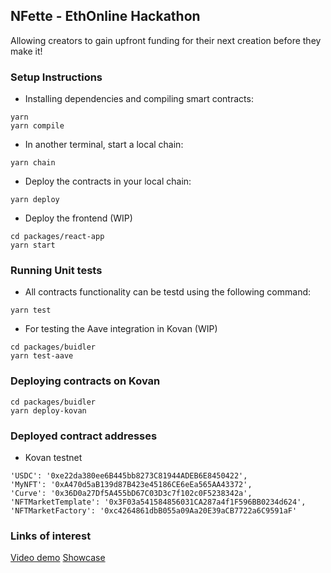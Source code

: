 
## NFette - EthOnline Hackathon

Allowing creators to gain upfront funding for their next creation before they make it!

### Setup Instructions

* Installing dependencies and compiling smart contracts:


```
yarn
yarn compile
```

* In another terminal, start a local chain:

```
yarn chain
```

* Deploy the contracts in your local chain:

```
yarn deploy
```

* Deploy the frontend (WIP)

```
cd packages/react-app
yarn start
```

### Running Unit tests

* All contracts functionality can be testd using the following command:

```
yarn test
```

* For testing the Aave integration in Kovan (WIP)

```
cd packages/buidler
yarn test-aave
```

### Deploying contracts on Kovan

```
cd packages/buidler
yarn deploy-kovan
```

### Deployed contract addresses

* Kovan testnet

```
'USDC': '0xe22da380ee6B445bb8273C81944ADEB6E8450422',
'MyNFT': '0xA470d5aB139d87B423e45186CE6eEa565AA43372',
'Curve': '0x36D0a27Df5A455bD67C03D3c7f102c0F5238342a',
'NFTMarketTemplate': '0x3F03a541584856031CA287a4f1F596BB0234d624',
'NFTMarketFactory': '0xc4264861dbB055a09Aa20E39aCB7722a6C9591aF'
```


### Links of interest

[Video demo](https://www.youtube.com/watch?v=cRm4_a3VUvM&feature=youtu.be)
[Showcase](https://hack.ethglobal.co/showcase/nfette-recleMDdXRein8XMf)
